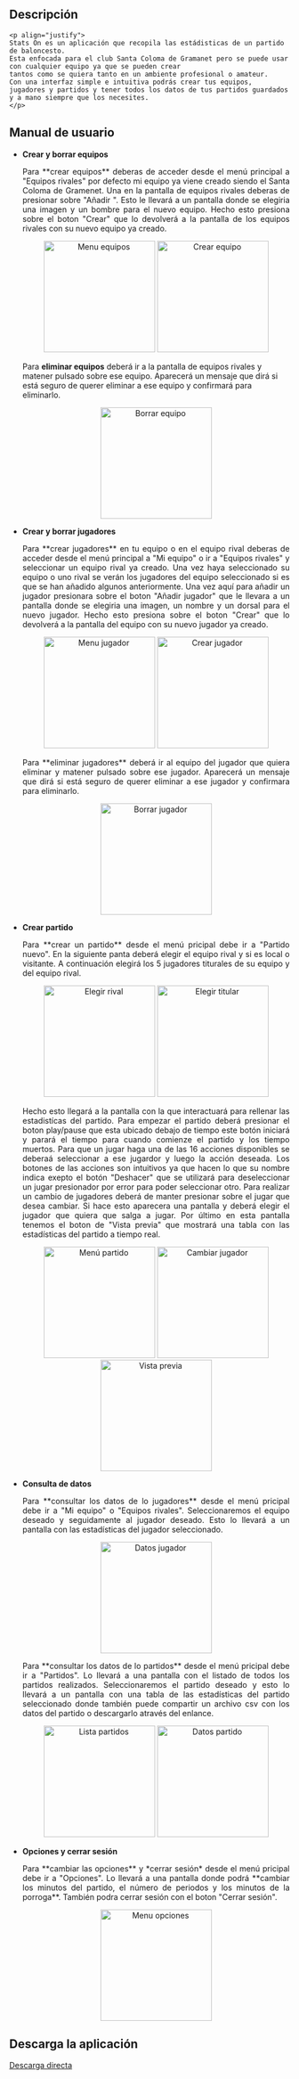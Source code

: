 ## Descripción
    <p align="justify">
    Stats On es un aplicación que recopila las estádisticas de un partido de baloncesto.
    Esta enfocada para el club Santa Coloma de Gramanet pero se puede usar con cualquier equipo ya que se pueden crear
    tantos como se quiera tanto en un ambiente profesional o amateur.
    Con una interfaz simple e intuitiva podrás crear tus equipos, jugadores y partidos y tener todos los datos de tus partidos guardados
    y a mano siempre que los necesites.
    </p>

## Manual de usuario

- **Crear y borrar equipos**

    <p align="justify">
    Para **crear equipos** deberas de acceder desde el menú principal a "Equipos rivales" por defecto mi equipo ya viene creado siendo el Santa Coloma de Gramenet.
    Una en la pantalla de equipos rivales deberas de presionar sobre "Añadir ". Esto le llevará a un pantalla donde se elegiria una imagen y un bombre para el nuevo equipo.
    Hecho esto presiona sobre el boton "Crear" que lo devolverá a la pantalla de los equipos rivales con su nuevo equipo ya creado.
    </p>

    <div align="center">
        <img src="imagenes/menu_equipo.jpg" alt="Menu equipos" width="200" margin="10px auto"/>
        <img src="imagenes/crear_equipo.jpg" alt="Crear equipo" width="200" margin="10px auto"/>
    </div>

   Para **eliminar equipos** deberá ir a la pantalla de equipos rivales y matener pulsado sobre ese equipo. Aparecerá un mensaje que dirá si está seguro de querer eliminar a ese equipo
   y confirmará para eliminarlo.

    <div align="center">
        <img src="imagenes/borrar_equipo.jpg" alt="Borrar equipo" width="200"/>
    </div>

- **Crear y borrar jugadores**

    <p align="justify">
    Para **crear jugadores** en tu equipo o en el equipo rival deberas de acceder desde el menú principal a "Mi equipo" o ir a "Equipos rivales" y seleccionar un equipo rival ya creado.
    Una vez haya seleccionado su equipo o uno rival se verán los jugadores del equipo seleccionado si es que se han añadido algunos anteriormente. Una vez aquí para añadir un jugador presionara
    sobre el boton "Añadir jugador" que le llevara a un pantalla donde se elegiria una imagen, un nombre y un dorsal para el nuevo jugador. Hecho esto presiona sobre el boton "Crear" que lo devolverá
    a la pantalla del equipo con su nuevo jugador ya creado.
    </p>

    <div align="center">
        <img src="imagenes/menu_jugador.jpg" alt="Menu jugador" width="200" margin="10px auto"/>
        <img src="imagenes/crear_jugador.jpg" alt="Crear jugador" width="200" margin="10px auto"/>
    </div>

    <p align="justify">
   Para **eliminar jugadores** deberá ir al equipo del jugador que quiera eliminar y matener pulsado sobre ese jugador. Aparecerá un mensaje que dirá si está seguro de querer eliminar a ese jugador
   y confirmara para eliminarlo.
   </p>

    <div align="center">
        <img src="imagenes/borrar_jugador.jpg" alt="Borrar jugador" width="200" margin="10px auto"/>
    </div>

- **Crear partido**

    <p align="justify">
    Para **crear un partido** desde el menú pricipal debe ir a "Partido nuevo". En la siguiente panta deberá elegir el equipo rival y si es local o visitante.
    A continuación elegirá los 5 jugadores titurales de su equipo y del equipo rival.
    </p>

    <div align="center">
        <img src="imagenes/elegir_rival.jpg" alt="Elegir rival" width="200" margin="10px auto"/>
        <img src="imagenes/elegir_titular.jpg" alt="Elegir titular" width="200" margin="10px auto"/>
    </div>

    <p align="justify">
    Hecho esto llegará a la pantalla con la que interactuará para rellenar las estadistícas del partido. Para empezar el partido deberá presionar el boton play/pause que esta ubicado
    debajo de tiempo este botón iniciará y parará el tiempo para cuando comienze el partido y los tiempo muertos.
    Para que un jugar haga una de las 16 acciones disponibles se deberaá seleccionar a ese jugardor y luego la acción deseada. Los botones de las acciones son intuitivos ya que hacen lo que
    su nombre indica exepto el botón "Deshacer" que se utilizará para deseleccionar un jugar presionador por error para poder seleccionar otro. Para realizar un cambio de jugadores deberá
    de manter presionar sobre el jugar que desea cambiar. Si hace esto aparecera una pantalla y deberá elegir el jugador que quiera que salga a jugar. Por último en esta pantalla tenemos
    el boton de "Vista previa" que mostrará una tabla con las estadísticas del partido a tiempo real.
    </p>

    <div align="center">
        <img src="imagenes/menu_partido.jpg" alt="Menú partido" width="200" margin="10px auto"/>
        <img src="imagenes/cambiar_jugador.jpg" alt="Cambiar jugador" width="200" margin="10px auto"/>
        <img src="imagenes/vista_previa.jpg" alt="Vista previa" width="200" margin="10px auto"/>
    </div>

- **Consulta de datos**

    <p align="justify">
    Para **consultar los datos de lo jugadores** desde el menú pricipal debe ir a "Mi equipo" o "Equipos rivales". Seleccionaremos el equipo deseado y seguidamente al jugador deseado. Esto lo llevará
    a un pantalla con las estadísticas del jugador seleccionado.
    </p>

     <div align="center">
        <img src="imagenes/datos_jugador.jpg" alt="Datos jugador" width="200" margin="10px auto"/>
     </div>

    <p align="justify">
    Para **consultar los datos de lo partidos** desde el menú pricipal debe ir a "Partidos". Lo llevará a una pantalla con el listado de todos los partidos realizados.
    Seleccionaremos el partido deseado y esto lo llevará a un pantalla con una tabla de las estadísticas del partido seleccionado donde también puede compartir un archivo csv
    con los datos del partido o descargarlo através del enlance.
    </p>

    <div align="center">
        <img src="imagenes/lista_partido.jpg" alt="Lista partidos" width="200" margin="10px auto"/>
        <img src="imagenes/datos_partido.jpg" alt="Datos partido" width="200" margin="10px auto"/>
    </div>

- **Opciones y cerrar sesión**

    <p align="justify">
    Para **cambiar las opciones** y *cerrar sesión* desde el menú pricipal debe ir a "Opciones". Lo llevará a una pantalla donde podrá **cambiar los minutos del partido, el número de periodos y los minutos
    de la porroga**. También podra cerrar sesión con el boton "Cerrar sesión".
    </p>

    <div align="center">
        <img src="imagenes/menu_opciones.jpg" alt="Menu opciones" width="200" margin="10px auto"/>
    </div>

## Descarga la aplicación
[Descarga directa](statson.apk)
